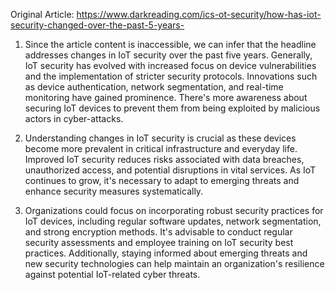 Original Article: https://www.darkreading.com/ics-ot-security/how-has-iot-security-changed-over-the-past-5-years-

1) Since the article content is inaccessible, we can infer that the headline addresses changes in IoT security over the past five years. Generally, IoT security has evolved with increased focus on device vulnerabilities and the implementation of stricter security protocols. Innovations such as device authentication, network segmentation, and real-time monitoring have gained prominence. There's more awareness about securing IoT devices to prevent them from being exploited by malicious actors in cyber-attacks.

2) Understanding changes in IoT security is crucial as these devices become more prevalent in critical infrastructure and everyday life. Improved IoT security reduces risks associated with data breaches, unauthorized access, and potential disruptions in vital services. As IoT continues to grow, it's necessary to adapt to emerging threats and enhance security measures systematically.

3) Organizations could focus on incorporating robust security practices for IoT devices, including regular software updates, network segmentation, and strong encryption methods. It's advisable to conduct regular security assessments and employee training on IoT security best practices. Additionally, staying informed about emerging threats and new security technologies can help maintain an organization's resilience against potential IoT-related cyber threats.
